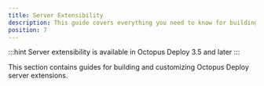 ```yaml
---
title: Server Extensibility
description: This guide covers everything you need to know for building and customizing Octopus Deploy server extensions.
position: 7
---
```


:::hint
Server extensibility is available in Octopus Deploy 3.5 and later
:::

This section contains guides for building and customizing Octopus Deploy server extensions.
